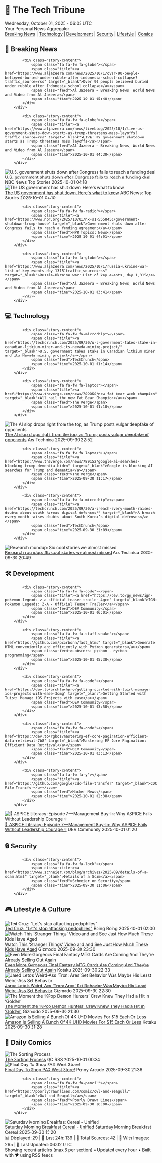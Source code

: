 <!-- Processing 54 RSS feeds at 2025-10-01 06:02:28 UTC -->
<!-- Processing: Garfield -->
<!-- Processing: Dilbert -->
<!-- Processing: Cyanide & Happiness -->
<!-- Processing: CNN Breaking News -->
<!-- Processing: Al Jazeera Breaking News -->
<!-- Processing: NPR News -->
<!-- Processing: Reuters World News -->
<!-- Processing: ABC News Breaking -->
<!-- Processing: Sky News World -->
<!-- Processing: TechCrunch -->
<!-- Processing: O'Reilly Radar -->
<!-- Processing: Lobsters Python -->
<!-- Processing: Dev.to -->
<!-- Processing: StackOverflow Blog -->
<!-- Processing: OMG! Ubuntu -->
<!-- Processing: DistroWatch -->
<!-- Processing: Red Hat Blog -->
<!-- Processing: GitLab Blog -->
<!-- Processing: DZone -->
<!-- Processing: Coding Horror -->
<!-- Processing: The Pragmatic Engineer -->
<!-- Processing: Gizmodo -->
<!-- Processing: Krebs on Security -->
<!-- Processing: Schneier on Security -->
<!-- Generated 4 new posts out of 24 feeds processed -->
<div class="newspaper-header">
    <h1 class="newspaper-title">📰 The Tech Tribune</h1>
    <div class="newspaper-date">Wednesday, October 01, 2025 - 06:02 UTC</div>
    <div class="newspaper-subtitle">Your Personal News Aggregator</div>
</div>

<div class="newspaper-nav">
    <a href="#breaking">Breaking News</a> |
    <a href="#tech">Technology</a> |
    <a href="#dev">Development</a> |
    <a href="#security">Security</a> |
    <a href="#lifestyle">Lifestyle</a> |
    <a href="#webcomics">Comics</a>
</div>

<div class="news-section breaking-news" id="breaking">
<h2 class="section-header">🚨 Breaking News</h2>
<div class="stories-container">
<div class="story">
            
            <div class="story-content">
                <span class="fa fa-fw fa-globe"></span>
                <span class="title"><a href="https://www.aljazeera.com/news/2025/10/1/over-90-people-believed-buried-under-rubble-after-indonesia-school-collapse?traffic_source=rss" target="_blank">Over 90 people believed buried under rubble after Indonesia school collapse</a></span>
                <span class="feed">Al Jazeera – Breaking News, World News and Video from Al Jazeera</span>
                <span class="time">2025-10-01 05:40</span>
            </div>
        </div>
<div class="story">
            
            <div class="story-content">
                <span class="fa fa-fw fa-globe"></span>
                <span class="title"><a href="https://www.aljazeera.com/news/liveblog/2025/10/1/live-us-government-shuts-down-starts-as-trump-threatens-mass-layoffs?traffic_source=rss" target="_blank">LIVE: US government shutdown starts as Trump threatens mass layoffs</a></span>
                <span class="feed">Al Jazeera – Breaking News, World News and Video from Al Jazeera</span>
                <span class="time">2025-10-01 04:30</span>
            </div>
        </div>
<div class="story">
            <img src="https://media-cldnry.s-nbcnews.com/image/upload/t_fit_1500w/mpx/2704722219/2025_10/1759292284572_nbc_spec_goverment_shutdown_250930_1920x1080-ehq7el.jpg" alt="U.S. government shuts down after Congress fails to reach a funding deal" class="story-image" loading="lazy" onerror="this.style.display='none'">
            <div class="story-content">
                <span class="fa fa-fw fa-broadcast-tower"></span>
                <span class="title"><a href="https://www.nbcnews.com/video/u-s-government-shuts-down-after-congress-fails-to-reach-a-funding-deal-248803397717" target="_blank">U.S. government shuts down after Congress fails to reach a funding deal</a></span>
                <span class="feed">NBC News Top Stories</span>
                <span class="time">2025-10-01 04:18</span>
            </div>
        </div>
<div class="story">
            <img src="https://s.abcnews.com/images/Politics/capital-main_1759221474648_hpMain_4x3t_384.jpg" alt="The US government has shut down. Here&#x27;s what to know" class="story-image" loading="lazy" onerror="this.style.display='none'">
            <div class="story-content">
                <span class="fa fa-fw fa-tv"></span>
                <span class="title"><a href="https://abcnews.go.com/Politics/us-government-shut-midnight/story?id=126067361" target="_blank">The US government has shut down. Here&#x27;s what to know</a></span>
                <span class="feed">ABC News: Top Stories</span>
                <span class="time">2025-10-01 04:10</span>
            </div>
        </div>
<div class="story">
            
            <div class="story-content">
                <span class="fa fa-fw fa-radio"></span>
                <span class="title"><a href="https://www.npr.org/2025/10/01/nx-s1-5558456/government-shutdown-trump-house" target="_blank">Government shuts down after Congress fails to reach a funding agreement</a></span>
                <span class="feed">NPR Topics: News</span>
                <span class="time">2025-10-01 04:01</span>
            </div>
        </div>
<div class="story">
            
            <div class="story-content">
                <span class="fa fa-fw fa-globe"></span>
                <span class="title"><a href="https://www.aljazeera.com/news/2025/10/1/russia-ukraine-war-list-of-key-events-day-1315?traffic_source=rss" target="_blank">Russia-Ukraine war: List of key events, day 1,315</a></span>
                <span class="feed">Al Jazeera – Breaking News, World News and Video from Al Jazeera</span>
                <span class="time">2025-10-01 03:41</span>
            </div>
        </div>
</div>
</div>
<div class="news-section tech-news" id="tech">
<h2 class="section-header">💻 Technology</h2>
<div class="stories-container">
<div class="story">
            
            <div class="story-content">
                <span class="fa fa-fw fa-microchip"></span>
                <span class="title"><a href="https://techcrunch.com/2025/09/30/u-s-government-takes-stake-in-canadian-lithium-miner-and-its-nevada-mining-project/" target="_blank">U.S. government takes stake in Canadian lithium miner and its Nevada mining project</a></span>
                <span class="feed">TechCrunch</span>
                <span class="time">2025-10-01 01:14</span>
            </div>
        </div>
<div class="story">
            
            <div class="story-content">
                <span class="fa fa-fw fa-laptop"></span>
                <span class="title"><a href="https://www.theverge.com/news/789358/new-fat-bear-week-champion" target="_blank">All hail the new Fat Bear Champion</a></span>
                <span class="feed">The Verge</span>
                <span class="time">2025-10-01 01:10</span>
            </div>
        </div>
<div class="story">
            <img src="https://cdn.arstechnica.net/wp-content/uploads/2025/09/GettyImages-1875360841-500x500.jpg" alt="The AI slop drops right from the top, as Trump posts vulgar deepfake of opponents" class="story-image" loading="lazy" onerror="this.style.display='none'">
            <div class="story-content">
                <span class="fa fa-fw fa-cog"></span>
                <span class="title"><a href="https://arstechnica.com/culture/2025/09/ai-leadership-trump-posts-deepfakes-of-dems-calling-themselves-woke-pieces-of-s-t/" target="_blank">The AI slop drops right from the top, as Trump posts vulgar deepfake of opponents</a></span>
                <span class="feed">Ars Technica</span>
                <span class="time">2025-09-30 22:52</span>
            </div>
        </div>
<div class="story">
            
            <div class="story-content">
                <span class="fa fa-fw fa-laptop"></span>
                <span class="title"><a href="https://www.theverge.com/news/789152/google-ai-searches-blocking-trump-dementia-biden" target="_blank">Google is blocking AI searches for Trump and dementia</a></span>
                <span class="feed">The Verge</span>
                <span class="time">2025-09-30 21:17</span>
            </div>
        </div>
<div class="story">
            
            <div class="story-content">
                <span class="fa fa-fw fa-microchip"></span>
                <span class="title"><a href="https://techcrunch.com/2025/09/30/a-breach-every-month-raises-doubts-about-south-koreas-digital-defenses/" target="_blank">A breach every month raises doubts about South Korea’s digital defenses</a></span>
                <span class="feed">TechCrunch</span>
                <span class="time">2025-09-30 21:09</span>
            </div>
        </div>
<div class="story">
            <img src="https://cdn.arstechnica.net/wp-content/uploads/2025/09/prebunking-500x500.jpg" alt="Research roundup: Six cool stories we almost missed" class="story-image" loading="lazy" onerror="this.style.display='none'">
            <div class="story-content">
                <span class="fa fa-fw fa-cog"></span>
                <span class="title"><a href="https://arstechnica.com/science/2025/09/research-roundup-six-cool-stories-we-almost-missed/" target="_blank">Research roundup: Six cool stories we almost missed</a></span>
                <span class="feed">Ars Technica</span>
                <span class="time">2025-09-30 20:49</span>
            </div>
        </div>
</div>
</div>
<div class="news-section dev-news" id="dev">
<h2 class="section-header">🛠️ Development</h2>
<div class="stories-container">
<div class="story">
            
            <div class="story-content">
                <span class="fa fa-fw fa-code"></span>
                <span class="title"><a href="https://dev.to/gg_news/ign-pokemon-legends-z-a-official-teaser-trailer-4gcn" target="_blank">IGN: Pokemon Legends: Z-A - Official Teaser Trailer</a></span>
                <span class="feed">DEV Community</span>
                <span class="time">2025-10-01 06:01</span>
            </div>
        </div>
<div class="story">
            
            <div class="story-content">
                <span class="fa fa-fw fa-staff-snake"></span>
                <span class="title"><a href="https://github.com/pcarbonn/fast_html" target="_blank">Generate HTML conveniently and efficiently with Python generators</a></span>
                <span class="feed">Lobsters: python - Python programming</span>
                <span class="time">2025-10-01 05:30</span>
            </div>
        </div>
<div class="story">
            
            <div class="story-content">
                <span class="fa fa-fw fa-code"></span>
                <span class="title"><a href="https://dev.to/arshtechpro/getting-started-with-tuist-manage-ios-projects-with-ease-3omg" target="_blank">Getting Started with Tuist: Manage iOS Projects with ease</a></span>
                <span class="feed">DEV Community</span>
                <span class="time">2025-10-01 03:50</span>
            </div>
        </div>
<div class="story">
            
            <div class="story-content">
                <span class="fa fa-fw fa-code"></span>
                <span class="title"><a href="https://dev.to/rgbos/mastering-ef-core-pagination-efficient-data-retrieval-7b8" target="_blank">Mastering EF Core Pagination: Efficient Data Retrieval</a></span>
                <span class="feed">DEV Community</span>
                <span class="time">2025-10-01 03:13</span>
            </div>
        </div>
<div class="story">
            
            <div class="story-content">
                <span class="fa fa-fw fa-y"></span>
                <span class="title"><a href="https://github.com/google/cdc-file-transfer" target="_blank">CDC File Transfer</a></span>
                <span class="feed">Hacker News</span>
                <span class="time">2025-10-01 02:38</span>
            </div>
        </div>
<div class="story">
            <img src="https://media2.dev.to/dynamic/image/width=800%2Cheight=%2Cfit=scale-down%2Cgravity=auto%2Cformat=auto/https%3A%2F%2Fdev-to-uploads.s3.amazonaws.com%2Fuploads%2Farticles%2F1l7awa3trw7ib8vsuv26.png" alt="🏁 ASPICE Literacy: Episode 7 — Management Buy-In: Why ASPICE Fails Without Leadership Courage 💡" class="story-image" loading="lazy" onerror="this.style.display='none'">
            <div class="story-content">
                <span class="fa fa-fw fa-code"></span>
                <span class="title"><a href="https://dev.to/abdulosman/aspice-literacy-episode-7-management-buy-in-why-aspice-fails-without-leadership-courage-1702" target="_blank">🏁 ASPICE Literacy: Episode 7 — Management Buy-In: Why ASPICE Fails Without Leadership Courage 💡</a></span>
                <span class="feed">DEV Community</span>
                <span class="time">2025-10-01 01:20</span>
            </div>
        </div>
</div>
</div>
<div class="news-section security-news" id="security">
<h2 class="section-header">🔒 Security</h2>
<div class="stories-container">
<div class="story">
            
            <div class="story-content">
                <span class="fa fa-fw fa-lock"></span>
                <span class="title"><a href="https://www.schneier.com/blog/archives/2025/09/details-of-a-scam.html" target="_blank">Details of a Scam</a></span>
                <span class="feed">Schneier on Security</span>
                <span class="time">2025-09-30 11:06</span>
            </div>
        </div>
</div>
</div>
<div class="news-section lifestyle-news" id="lifestyle">
<h2 class="section-header">🎮 Lifestyle & Culture</h2>
<div class="stories-container">
<div class="story">
            <img src="https://i0.wp.com/boingboing.net/wp-content/uploads/2022/06/cruz.jpeg?fit=1500%2C1004&amp;quality=60&amp;ssl=1" alt="Ted Cruz: &quot;Let&#x27;s stop attacking pedophiles&quot;" class="story-image" loading="lazy" onerror="this.style.display='none'">
            <div class="story-content">
                <span class="fa fa-fw fa-arrow-right"></span>
                <span class="title"><a href="https://boingboing.net/2025/09/30/ted-cruz-lets-stop-attacking-pedophiles.html" target="_blank">Ted Cruz: &quot;Let&#x27;s stop attacking pedophiles&quot;</a></span>
                <span class="feed">Boing Boing</span>
                <span class="time">2025-10-01 02:00</span>
            </div>
        </div>
<div class="story">
            <img src="https://gizmodo.com/app/uploads/2025/09/stranger-things-kids-now-adults-netflix-1280x853.jpg" alt="Watch This ‘Stranger Things’ Video and and See Just How Much These Kids Have Aged" class="story-image" loading="lazy" onerror="this.style.display='none'">
            <div class="story-content">
                <span class="fa fa-fw fa-computer"></span>
                <span class="title"><a href="https://gizmodo.com/stranger-things-season-1-dnd-game-lookback-netflix-2000665855" target="_blank">Watch This ‘Stranger Things’ Video and and See Just How Much These Kids Have Aged</a></span>
                <span class="feed">Gizmodo</span>
                <span class="time">2025-09-30 23:30</span>
            </div>
        </div>
<div class="story">
            <img src="https://kotaku.com/app/uploads/2025/09/FF9-MTG.jpg" alt="Even More Gorgeous Final Fantasy MTG Cards Are Coming And They’re Already Selling Out Again" class="story-image" loading="lazy" onerror="this.style.display='none'">
            <div class="story-content">
                <span class="fa fa-fw fa-gamepad"></span>
                <span class="title"><a href="https://kotaku.com/even-more-gorgeous-final-fantasy-mtg-cards-are-coming-and-theyre-already-selling-out-again-2000630364" target="_blank">Even More Gorgeous Final Fantasy MTG Cards Are Coming And They’re Already Selling Out Again</a></span>
                <span class="feed">Kotaku</span>
                <span class="time">2025-09-30 22:33</span>
            </div>
        </div>
<div class="story">
            <img src="https://gizmodo.com/app/uploads/2025/09/jared-leto-tron-ares-1280x853.jpg" alt="Jared Leto’s Weird-Ass ‘Tron: Ares’ Set Behavior Was Maybe His Least Weird-Ass Set Behavior" class="story-image" loading="lazy" onerror="this.style.display='none'">
            <div class="story-content">
                <span class="fa fa-fw fa-computer"></span>
                <span class="title"><a href="https://gizmodo.com/jared-leto-tron-ares-method-acting-disney-2000665912" target="_blank">Jared Leto’s Weird-Ass ‘Tron: Ares’ Set Behavior Was Maybe His Least Weird-Ass Set Behavior</a></span>
                <span class="feed">Gizmodo</span>
                <span class="time">2025-09-30 22:30</span>
            </div>
        </div>
<div class="story">
            <img src="https://gizmodo.com/app/uploads/2025/09/KPop-Demon-Hunters-plane-logo-Netflix-1280x853.jpg" alt="The Moment the ‘KPop Demon Hunters’ Crew Knew They Had a Hit in ‘Golden’" class="story-image" loading="lazy" onerror="this.style.display='none'">
            <div class="story-content">
                <span class="fa fa-fw fa-computer"></span>
                <span class="title"><a href="https://gizmodo.com/kpop-demon-hunters-golden-bts-netflix-interview-2000665757" target="_blank">The Moment the ‘KPop Demon Hunters’ Crew Knew They Had a Hit in ‘Golden’</a></span>
                <span class="feed">Gizmodo</span>
                <span class="time">2025-09-30 21:30</span>
            </div>
        </div>
<div class="story">
            <img src="https://kotaku.com/app/uploads/2025/09/dealsuhd.jpg" alt="Amazon Is Selling A Bunch Of 4K UHD Movies For $15 Each Or Less" class="story-image" loading="lazy" onerror="this.style.display='none'">
            <div class="story-content">
                <span class="fa fa-fw fa-gamepad"></span>
                <span class="title"><a href="https://kotaku.com/amazon-4k-uhd-big-sale-cheap-movies-15-each-prime-day-deal-october-2000630342" target="_blank">Amazon Is Selling A Bunch Of 4K UHD Movies For $15 Each Or Less</a></span>
                <span class="feed">Kotaku</span>
                <span class="time">2025-09-30 21:28</span>
            </div>
        </div>
</div>
</div>
<div class="news-section webcomics-section" id="webcomics">
<h2 class="section-header">🎨 Daily Comics</h2>
<div class="stories-container">
<div class="story">
            <img src="http://www.questionablecontent.net/comics/5669.png" alt="The Sorting Process" class="story-image" loading="lazy" onerror="this.style.display='none'">
            <div class="story-content">
                <span class="fa fa-fw fa-music"></span>
                <span class="title"><a href="http://questionablecontent.net/view.php?comic=5669" target="_blank">The Sorting Process</a></span>
                <span class="feed">QC RSS</span>
                <span class="time">2025-10-01 00:34</span>
            </div>
        </div>
<div class="story">
            <img src="https://cdn.shopify.com/s/files/1/0042/9942/files/pax_west_2025_collection_hero_desktop.png" alt="Final Day To Shop PAX West Store!" class="story-image" loading="lazy" onerror="this.style.display='none'">
            <div class="story-content">
                <span class="fa fa-fw fa-gamepad"></span>
                <span class="title"><a href="https://www.penny-arcade.com/news/post/2025/09/30/final-day-to-shop-pax-west-store" target="_blank">Final Day To Shop PAX West Store!</a></span>
                <span class="feed">Penny Arcade</span>
                <span class="time">2025-09-30 21:36</span>
            </div>
        </div>
<div class="story">
            
            <div class="story-content">
                <span class="fa fa-fw fa-pencil"></span>
                <span class="title"><a href="https://poorlydrawnlines.com/comic/owl-and-seagull/" target="_blank">Owl and Seagull</a></span>
                <span class="feed">Poorly Drawn Lines</span>
                <span class="time">2025-09-30 16:00</span>
            </div>
        </div>
<div class="story">
            <img src="https://www.smbc-comics.com/comics/1758852911-20250930.png" alt="Saturday Morning Breakfast Cereal - Unified" class="story-image" loading="lazy" onerror="this.style.display='none'">
            <div class="story-content">
                <span class="fa fa-fw fa-smile"></span>
                <span class="title"><a href="https://www.smbc-comics.com/comic/unified" target="_blank">Saturday Morning Breakfast Cereal - Unified</a></span>
                <span class="feed">Saturday Morning Breakfast Cereal</span>
                <span class="time">2025-09-30 15:20</span>
            </div>
        </div>
</div>
</div>

<div class="newspaper-footer">
    <div class="stats">
        📊 Displayed: 29 | 📅 Last 24h: 139 | 📡 Total Sources: 42 | 📸 With Images: 265 |
        🔄 Last Updated: 06:02 UTC
    </div>
    <div class="footer-note">
        Showing recent articles (max 6 per section) • Updated every hour • Built with ❤️ using RSS feeds
    </div>
</div>
